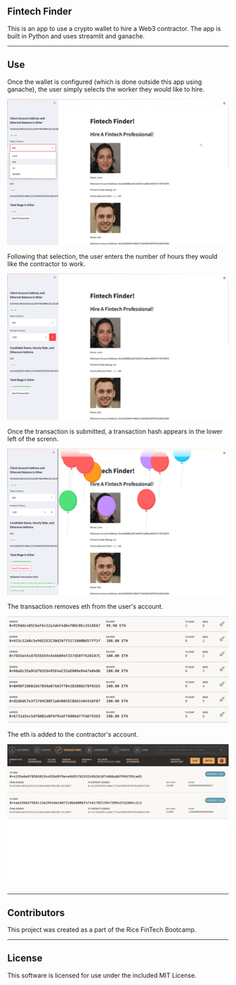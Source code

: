 ## Fintech Finder

This is an app to use a crypto wallet to hire a Web3 contractor.  The app is built in Python and uses streamlit and ganache.

---

## Use

Once the wallet is configured (which is done outside this app using ganache), the user simply selects the worker they would like to hire.

![](./img/1.png)

Following that selection, the user enters the number of hours they would like the contractor to work.

![](./img/2.png)

Once the transaction is submitted, a transaction hash appears in the lower left of the screnn.

![](./img/3.png)

The transaction removes eth from the user's account.

![](./img/4.png)

The eth is added to the contractor's account.

![](./img/5.png)

---

## Contributors

This project was created as a part of the Rice FinTech Bootcamp.

---

## License

This software is licensed for use under the included MIT License.
